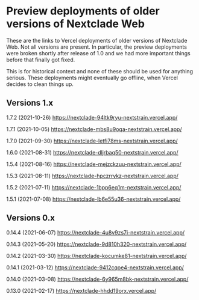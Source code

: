 
# Preview deployments of older versions of Nextclade Web

These are the links to Vercel deployments of older versions of Nextclade Web. Not all versions are present. In particular, the preview deployments were broken shortly after release of 1.0 and we had more important things before that finally got fixed.

This is for historical context and none of these should be used for anything serious. These deployments might eventually go offline, when Vercel decides to clean things up.

## Versions 1.x

1.7.2 (2021-10-26) https://nextclade-94ltk9ryu-nextstrain.vercel.app/

1.7.1 (2021-10-05)
https://nextclade-mbs8u9oqa-nextstrain.vercel.app/

1.7.0 (2021-09-30)
https://nextclade-letfi78ms-nextstrain.vercel.app/

1.6.0 (2021-08-31)
https://nextclade-dljrbaq50-nextstrain.vercel.app/

1.5.4 (2021-08-16)
https://nextclade-mejzckzuu-nextstrain.vercel.app/

1.5.3 (2021-08-11)
https://nextclade-hpczrrykz-nextstrain.vercel.app/

1.5.2 (2021-07-11)
https://nextclade-1bpp6eq1m-nextstrain.vercel.app/

1.5.1 (2021-07-08)
https://nextclade-lb6e55u36-nextstrain.vercel.app/


## Versions 0.x


0.14.4 (2021-06-07)
https://nextclade-4u8v9zs7i-nextstrain.vercel.app/

0.14.3 (2021-05-20)
https://nextclade-9d810h320-nextstrain.vercel.app/

0.14.2 (2021-03-30)
https://nextclade-kocumke81-nextstrain.vercel.app/

0.14.1 (2021-03-12)
https://nextclade-9412cqoe4-nextstrain.vercel.app/

0.14.0 (2021-03-08)
https://nextclade-6y965m8bk-nextstrain.vercel.app/

0.13.0 (2021-02-17)
https://nextclade-hhdd19orx.vercel.app/






